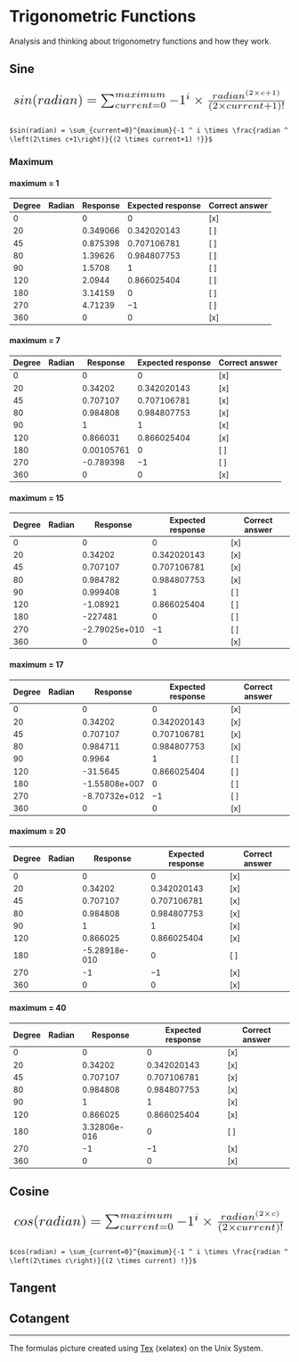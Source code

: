 # Trigonometric Functions
Analysis and thinking about trigonometry functions and how they work.

## Sine

![Sine Taylor Series](SineTaylorSeries.png)

```
$sin(radian) = \sum_{current=0}^{maximum}{-1 ^ i \times \frac{radian ^ \left(2\times c+1\right)}{(2 \times current+1) !}}$
```

### Maximum

#### maximum = 1

| Degree  | Radian | 	Response 	   |	 Expected response 	   | Correct answer |
| ------- | ------ | ----------------- | ------------------------- | ---------- |
| 0       |        | 0                 |  0                         | [x] |
| 20      |        | 0.349066           | 0.342020143                          | [ ] |
| 45      |        | 0.875398          |  0.707106781                         | [ ] |
| 80      |        | 1.39626          | 0.984807753                          | [ ] |
| 90      |        | 1.5708                 | 1                          | [ ] |
| 120     |        | 2.0944          | 0.866025404                          | [ ] |
| 180     |        | 3.14159        | 0                          | [ ] |
| 270     |        | 4.71239         | −1                          | [ ] |
| 360     |        | 0                 | 0                          | [x] |

#### maximum = 7

| Degree  | Radian | 	Response 	   |	 Expected response 	   | Correct answer |
| ------- | ------ | ----------------- | ------------------------- | --------- |
| 0       |        | 0                 | 0                          | [x] |
| 20      |        | 0.34202           | 0.342020143                          | [x] |
| 45      |        | 0.707107          | 0.707106781                          | [x] |
| 80      |        | 0.984808          | 0.984807753                          | [x] |
| 90      |        | 1                 | 1                          | [x] |
| 120     |        | 0.866031          | 0.866025404                          | [x] |
| 180     |        | 0.00105761        | 0                          | [ ] |
| 270     |        | -0.789398         | −1                          | [ ] |
| 360     |        | 0                 | 0                          | [x] |


#### maximum = 15

| Degree  | Radian | 	Response 	   |	 Expected response 	   | Correct answer |
| ------- | ------ | ----------------- | ------------------------- | -------- |
| 0       |        | 0                 | 0                          | [x] |
| 20      |        | 0.34202           | 0.342020143                          | [x] |
| 45      |        | 0.707107          | 0.707106781                          | [x] |
| 80      |        | 0.984782          | 0.984807753                          | [x] |
| 90      |        | 0.999408                 | 1                          | [ ] |
| 120     |        | -1.08921          | 0.866025404                          | [ ] |
| 180     |        | -227481        | 0                          | [ ] |
| 270     |        | -2.79025e+010         | −1                          | [ ] |
| 360     |        | 0                 | 0                          | [x] |

#### maximum = 17

| Degree  | Radian | 	Response 	   |	 Expected response 	   | Correct answer |
| ------- | ------ | ----------------- | ------------------------- | ------------ |
| 0       |        | 0                 | 0                          | [x] |
| 20      |        | 0.34202           | 0.342020143                          | [x] |
| 45      |        | 0.707107          | 0.707106781                          | [x] |
| 80      |        | 0.984711          | 0.984807753                          | [x] |
| 90      |        | 0.9964                 | 1                          | [ ] |
| 120     |        | -31.5645          | 0.866025404                          | [ ] |
| 180     |        | -1.55808e+007        | 0                          | [ ] |
| 270     |        | -8.70732e+012         | −1                          | [ ] |
| 360     |        | 0                 | 0                          | [x] |


#### maximum = 20

| Degree  | Radian | 	Response 	   |	 Expected response 	   | Correct answer |
| ------- | ------ | ----------------- | ------------------------- | ---- |
| 0       |        | 0                 | 0                          | [x] |
| 20      |        | 0.34202           | 0.342020143                          | [x] |
| 45      |        | 0.707107          | 0.707106781                          | [x] |
| 80      |        | 0.984808          | 0.984807753                          | [x] |
| 90      |        | 1                 | 1                          | [x] |
| 120     |        | 0.866025          | 0.866025404                          | [x] |
| 180     |        | -5.28918e-010        | 0                          | [ ] |
| 270     |        | -1         | −1                          | [x] |
| 360     |        | 0                 | 0                          | [x] |


#### maximum = 40

| Degree  | Radian | 	Response 	   |	 Expected response 	   | Correct answer |
| ------- | ------ | ----------------- | ------------------------- | -------------- |
| 0       |        | 0                 | 0                          | [x] |
| 20      |        | 0.34202           | 0.342020143                          | [x] |
| 45      |        | 0.707107          | 0.707106781                          | [x] |
| 80      |        | 0.984808          | 0.984807753                          | [x] |
| 90      |        | 1                 | 1                          | [x] |
| 120     |        | 0.866025          | 0.866025404                          | [x] |
| 180     |        | 3.32806e-016        | 0                          | [ ] |
| 270     |        | -1         | −1                          | [x] |
| 360     |        | 0                 | 0                          | [x] |


## Cosine

![Cosine Taylor Series](CosineTaylorSeries.png)

```
$cos(radian) = \sum_{current=0}^{maximum}{-1 ^ i \times \frac{radian ^ \left(2\times c\right)}{(2 \times current) !}}$
```

## Tangent

## Cotangent

-----------

The formulas picture created using [Tex](https://tug.org/) (xelatex) on the Unix System.

